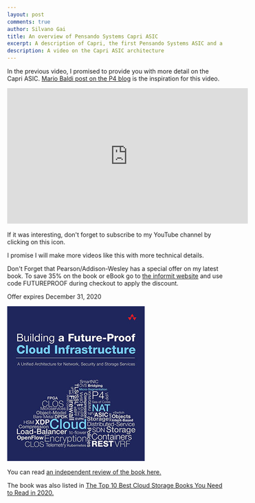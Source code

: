 ```yaml
---
layout: post
comments: true
author: Silvano Gai
title: An overview of Pensando Systems Capri ASIC
excerpt: A description of Capri, the first Pensando Systems ASIC and a pointer to a YouTube video
description: A video on the Capri ASIC architecture
---
```

In the previous video, I promised to provide you with more detail on the Capri ASIC. [Mario Baldi post on the P4 blog](https://p4.org/p4/pensando-joins-p4.html) is the inspiration for this video.
<iframe width="560" height="315" src="https://www.youtube.com/embed/_zSqft0cSfk" frameborder="0" allow="accelerometer; autoplay; encrypted-media; gyroscope; picture-in-picture" allowfullscreen></iframe>

If it was interesting, don't forget to subscribe to my YouTube channel by clicking on this icon.

<script src="https://apis.google.com/js/platform.js"></script>

<div class="g-ytsubscribe" data-channelid="UCZ_wzpfcZXi9iZ5DkYNVBsA" data-layout="default" data-count="default"></div>

I promise I will make more videos like this with more technical details.



Don't Forget that Pearson/Addison-Wesley has a special offer on my latest book. To save 35% on the book or eBook go to [the informit website](https://www.informit.com/store/building-a-future-proof-cloud-infrastructure-a-unified-9780136624097?utm_source=pensando&utm_medium=website&utm_campaign=bookad) and use code FUTUREPROOF during checkout to apply the discount.

Offer expires December 31, 2020

![Book Cover](/assets/images/book-cover.jpg)

You can read [an independent review of the book here.](https://www.linkedin.com/posts/activity-6642125779486539776-FJAj/)

The book was also listed in [The Top 10 Best Cloud Storage Books You Need to Read in 2020.](https://solutionsreview.com/data-storage/the-top-10-best-cloud-storage-books-you-need-to-read-in-2020/)
